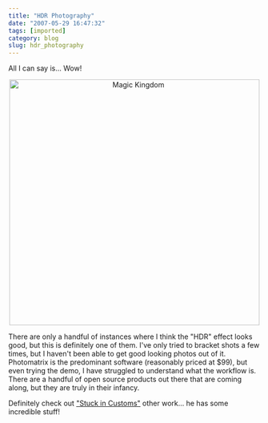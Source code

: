 ```yaml
---
title: "HDR Photography"
date: "2007-05-29 16:47:32"
tags: [imported]
category: blog
slug: hdr_photography
---
```


All I can say is... Wow!

<a href="https://www.flickr.com/photos/stuckincustoms/459418289/in/photostream/">

<div style="text-align: center"><img src="https://farm1.static.flickr.com/196/459418289_12b3f3ffaa.jpg?v=0" title="Magic Kingdom" alt="Magic Kingdom" height="491" width="500" /></div>
</a>

There are only a handful of instances where I think the "HDR" effect looks good, but this is definitely one of them. I've only tried to bracket shots a few times, but I haven't been able to get good looking photos out of it. Photomatrix is the predominant software (reasonably priced at $99), but even trying the demo, I have struggled to understand what the workflow is. There are a handful of open source products out there that are coming along, but they are truly in their infancy.

Definitely check out <a href="https://www.flickr.com/photos/stuckincustoms/">"Stuck in Customs"</a> other work... he has some incredible stuff!
